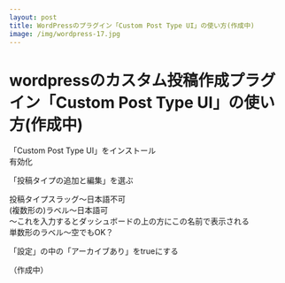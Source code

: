 ```yaml
---
layout: post
title: WordPressのプラグイン「Custom Post Type UI」の使い方(作成中)
image: /img/wordpress-17.jpg
---
```


# wordpressのカスタム投稿作成プラグイン「Custom Post Type UI」の使い方(作成中)

「Custom Post Type UI」をインストール   
有効化   

「投稿タイプの追加と編集」を選ぶ   

投稿タイプスラッグ～日本語不可   
(複数形の)ラベル～日本語可   
～これを入力するとダッシュボードの上の方にこの名前で表示される   
単数形のラベル～空でもOK？   

「設定」の中の「アーカイブあり」をtrueにする   

（作成中）   
